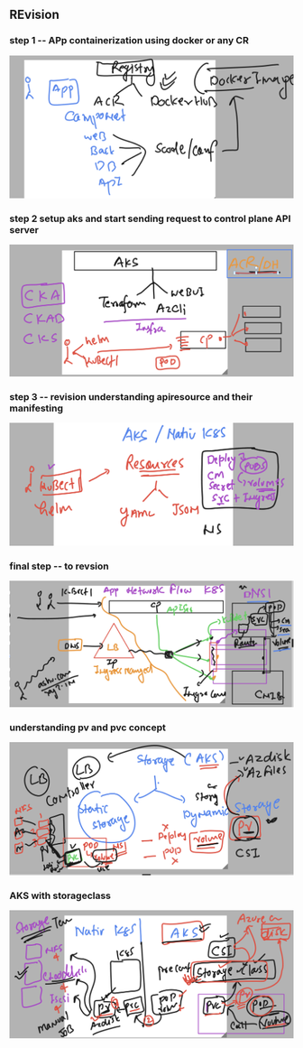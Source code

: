 ## REvision 

### step 1 -- APp containerization using docker or any CR

<img src="rev1.png">

### step 2 setup aks and start sending request to control plane API server

<img src="rev2.png">

### step 3 -- revision understanding apiresource and their manifesting 

<img src="rev3.png">

### final step -- to revsion 

<img src="finalrev.png">

### understanding pv and pvc concept 

<img src="pv.png">

### AKS with storageclass 

<img src="sc.png">

